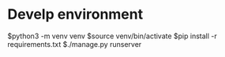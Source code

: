 # Develp environment
$python3 -m venv venv
$source venv/bin/activate
$pip install -r requirements.txt
$./manage.py runserver